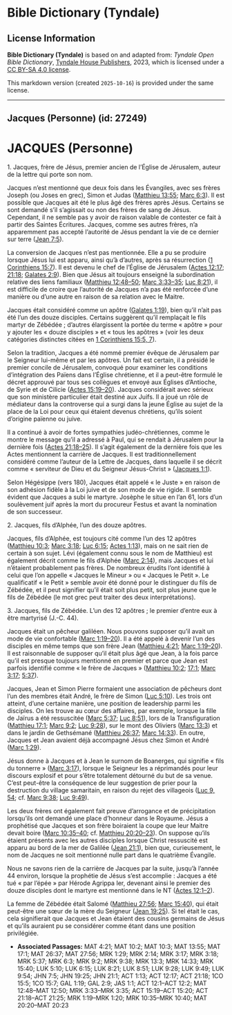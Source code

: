 # Bible Dictionary (Tyndale)

## License Information

**Bible Dictionary (Tyndale)** is based on and adapted from: _Tyndale Open Bible Dictionary_, [Tyndale House Publishers](https://tyndaleopenresources.com/), 2023, which is licensed under a [CC BY-SA 4.0 license](https://creativecommons.org/licenses/by-sa/4.0/legalcode.en).

This markdown version (created `2025-10-16`) is provided under the same license.



--------------------------------

## Jacques (Personne) (id: 27249)

JACQUES (Personne)
==================

1\. Jacques, frère de Jésus, premier ancien de l’Église de Jérusalem, auteur de la lettre qui porte son nom.

Jacques n’est mentionné que deux fois dans les Évangiles, avec ses frères Joseph (ou Joses en grec), Simon et Judas ([Matthieu 13:55](https://ref.ly/Matt13:55); [Marc 6:3](https://ref.ly/Mark6:3)). Il est possible que Jacques ait été le plus âgé des frères après Jésus. Certains se sont demandé s’il s’agissait ou non des frères de sang de Jésus. Cependant, il ne semble pas y avoir de raison valable de contester ce fait à partir des Saintes Écritures. Jacques, comme ses autres frères, n’a apparemment pas accepté l’autorité de Jésus pendant la vie de ce dernier sur terre ([Jean 7:5](https://ref.ly/John7:5)).

La conversion de Jacques n’est pas mentionnée. Elle a pu se produire lorsque Jésus lui est apparu, ainsi qu’à d’autres, après sa résurrection ([1 Corinthiens 15:7](https://ref.ly/1Cor15:7)). Il est devenu le chef de l’Église de Jérusalem ([Actes 12:17](https://ref.ly/Acts12:17); [21:18](https://ref.ly/Acts21:18); [Galates 2:9](https://ref.ly/Gal2:9)). Bien que Jésus ait toujours enseigné la subordination relative des liens familiaux ([Matthieu 12:48–50](https://ref.ly/Matt12:48-Matt12:50); [Marc 3:33–35](https://ref.ly/Mark3:33-Mark3:35); [Luc 8:21](https://ref.ly/Luke8:21)), il est difficile de croire que l’autorité de Jacques n’a pas été renforcée d’une manière ou d’une autre en raison de sa relation avec le Maitre.

Jacques était considéré comme un apôtre ([Galates 1:19](https://ref.ly/Gal1:19)), bien qu’il n’ait pas été l’un des douze disciples. Certains suggèrent qu’il remplaçait le fils martyr de Zébédée ; d’autres élargissent la portée du terme « apôtre » pour y ajouter les « douze disciples » et « tous les apôtres » (voir les deux catégories distinctes citées en [1 Corinthiens 15:5, 7](https://ref.ly/1Cor15:5,1Cor15:7)).

Selon la tradition, Jacques a été nommé premier évêque de Jérusalem par le Seigneur lui\-même et par les apôtres. Un fait est certain, il a présidé le premier concile de Jérusalem, convoqué pour examiner les conditions d’intégration des Païens dans l’Église chrétienne, et il a peut\-être formulé le décret approuvé par tous ses collègues et envoyé aux Églises d’Antioche, de Syrie et de Cilicie ([Actes 15:19–20](https://ref.ly/Acts15:19-Acts15:20)). Jacques considérait avec sérieux que son ministère particulier était destiné aux Juifs. Il a joué un rôle de médiateur dans la controverse qui a surgi dans la jeune Église au sujet de la place de la Loi pour ceux qui étaient devenus chrétiens, qu’ils soient d’origine païenne ou juive.

Il a continué à avoir de fortes sympathies judéo\-chrétiennes, comme le montre le message qu’il a adressé à Paul, qui se rendait à Jérusalem pour la dernière fois ([Actes 21:18–25](https://ref.ly/Acts21:18-Acts21:25)). Il s’agit également de la dernière fois que les Actes mentionnent la carrière de Jacques. Il est traditionnellement considéré comme l’auteur de la Lettre de Jacques, dans laquelle il se décrit comme « serviteur de Dieu et du Seigneur Jésus\-Christ » ([Jacques 1:1](https://ref.ly/Jas1:1)).

Selon Hégésippe (vers 180\), Jacques était appelé « le Juste » en raison de son adhésion fidèle à la Loi juive et de son mode de vie rigide. Il semble évident que Jacques a subi le martyre. Josèphe le situe en l’an 61, lors d’un soulèvement juif après la mort du procureur Festus et avant la nomination de son successeur.

2\. Jacques, fils d’Alphée, l’un des douze apôtres.

Jacques, fils d’Alphée, est toujours cité comme l’un des 12 apôtres ([Matthieu 10:3](https://ref.ly/Matt10:3); [Marc 3:18](https://ref.ly/Mark3:18); [Luc 6:15](https://ref.ly/Luke6:15); [Actes 1:13](https://ref.ly/Acts1:13)), mais on ne sait rien de certain à son sujet. Lévi (également connu sous le nom de Matthieu) est également décrit comme le fils d’Alphée ([Marc 2:14](https://ref.ly/Mark2:14)), mais Jacques et lui n’étaient probablement pas frères. De nombreux érudits l’ont identifié à celui que l’on appelle « Jacques le Mineur » ou « Jacques le Petit ». Le qualificatif « le Petit » semble avoir été donné pour le distinguer du fils de Zébédée, et il peut signifier qu’il était soit plus petit, soit plus jeune que le fils de Zébédée (le mot grec peut traiter des deux interprétations).

3\. Jacques, fils de Zébédée. L’un des 12 apôtres ; le premier d’entre eux à être martyrisé (J.\-C. 44\).

Jacques était un pêcheur galiléen. Nous pouvons supposer qu’il avait un mode de vie confortable ([Marc 1:19–20](https://ref.ly/Mark1:19-Mark1:20)). Il a été appelé à devenir l’un des disciples en même temps que son frère Jean ([Matthieu 4:21](https://ref.ly/Matt4:21); [Marc 1:19–20](https://ref.ly/Mark1:19-Mark1:20)). Il est raisonnable de supposer qu’il était plus âgé que Jean, à la fois parce qu’il est presque toujours mentionné en premier et parce que Jean est parfois identifié comme « le frère de Jacques » ([Matthieu 10:2](https://ref.ly/Matt10:2); [17:1](https://ref.ly/Matt17:1); [Marc 3:17](https://ref.ly/Mark3:17); [5:37](https://ref.ly/Mark5:37)).

Jacques, Jean et Simon Pierre formaient une association de pêcheurs dont l’un des membres était André, le frère de Simon ([Luc 5:10](https://ref.ly/Luke5:10)). Les trois ont atteint, d’une certaine manière, une position de leadership parmi les disciples. On les trouve au cœur des affaires, par exemple, lorsque la fille de Jaïrus a été ressuscitée ([Marc 5:37](https://ref.ly/Mark5:37); [Luc 8:51](https://ref.ly/Luke8:51)), lors de la Transfiguration ([Matthieu 17:1](https://ref.ly/Matt17:1); [Marc 9:2](https://ref.ly/Mark9:2); [Luc 9:28](https://ref.ly/Luke9:28)), sur le mont des Oliviers ([Marc 13:3](https://ref.ly/Mark13:3)) et dans le jardin de Gethsémané ([Matthieu 26:37](https://ref.ly/Matt26:37); [Marc 14:33](https://ref.ly/Mark14:33)). En outre, Jacques et Jean avaient déjà accompagné Jésus chez Simon et André ([Marc 1:29](https://ref.ly/Mark1:29)).

Jésus donne à Jacques et à Jean le surnom de Boanerges, qui signifie « fils du tonnerre » ([Marc 3:17](https://ref.ly/Mark3:17)), lorsque le Seigneur les a réprimandés pour leur discours explosif et pour s’être totalement détourné du but de sa venue. C’est peut\-être la conséquence de leur suggestion de prier pour la destruction du village samaritain, en raison du rejet des villageois ([Luc 9, 54](https://ref.ly/Luke9:54); cf. [Marc 9:38](https://ref.ly/Mark9:38); [Luc 9:49](https://ref.ly/Luke9:49)).

Les deux frères ont également fait preuve d’arrogance et de précipitation lorsqu’ils ont demandé une place d’honneur dans le Royaume. Jésus a prophétisé que Jacques et son frère boiraient la coupe que leur Maitre devait boire ([Marc 10:35–40](https://ref.ly/Mark10:35-Mark10:40); cf. [Matthieu 20:20–23](https://ref.ly/Matt20:20-Matt20:23)). On suppose qu’ils étaient présents avec les autres disciples lorsque Christ ressuscité est apparu au bord de la mer de Galilée ([Jean 21:1](https://ref.ly/John21:1)), bien que, curieusement, le nom de Jacques ne soit mentionné nulle part dans le quatrième Évangile.

Nous ne savons rien de la carrière de Jacques par la suite, jusqu’à l’année 44 environ, lorsque la prophétie de Jésus s’est accomplie : Jacques a été tué « par l’épée » par Hérode Agrippa Ier, devenant ainsi le premier des douze disciples dont le martyre est mentionné dans le NT ([Actes 12:1–2](https://ref.ly/Acts12:1-Acts12:2)).

La femme de Zébédée était Salomé ([Matthieu 27:56](https://ref.ly/Matt27:56); [Marc 15:40](https://ref.ly/Mark15:40)), qui était peut\-être une sœur de la mère du Seigneur ([Jean 19:25](https://ref.ly/John19:25)). Si tel était le cas, cela signifierait que Jacques et Jean étaient des cousins germains de Jésus et qu’ils auraient pu se considérer comme étant dans une position privilégiée.

* **Associated Passages:** MAT 4:21; MAT 10:2; MAT 10:3; MAT 13:55; MAT 17:1; MAT 26:37; MAT 27:56; MRK 1:29; MRK 2:14; MRK 3:17; MRK 3:18; MRK 5:37; MRK 6:3; MRK 9:2; MRK 9:38; MRK 13:3; MRK 14:33; MRK 15:40; LUK 5:10; LUK 6:15; LUK 8:21; LUK 8:51; LUK 9:28; LUK 9:49; LUK 9:54; JHN 7:5; JHN 19:25; JHN 21:1; ACT 1:13; ACT 12:17; ACT 21:18; 1CO 15:5; 1CO 15:7; GAL 1:19; GAL 2:9; JAS 1:1; ACT 12:1–ACT 12:2; MAT 12:48–MAT 12:50; MRK 3:33–MRK 3:35; ACT 15:19–ACT 15:20; ACT 21:18–ACT 21:25; MRK 1:19–MRK 1:20; MRK 10:35–MRK 10:40; MAT 20:20–MAT 20:23

